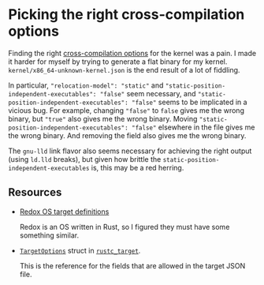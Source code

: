 # Picking the right cross-compilation options

Finding the right [cross-compilation options](https://doc.rust-lang.org/rustc/targets/custom.html) for the kernel was a pain.
I made it harder for myself by trying to generate a flat binary for my kernel.
`kernel/x86_64-unknown-kernel.json` is the end result of a lot of fiddling.

In particular, `"relocation-model": "static"` and `"static-position-independent-executables": "false"` seem necessary,
and `"static-position-independent-executables": "false"` seems to be implicated in a vicious bug.
For example, changing `"false"` to `false` gives me the wrong binary, but `"true"` also gives me the wrong binary.
Moving `"static-position-independent-executables": "false"` elsewhere in the file gives me the wrong binary.
And removing the field also gives me the wrong binary.

The `gnu-lld` link flavor also seems necessary for achieving the right output (using `ld.lld` breaks), but given
how brittle the `static-position-independent-executables` is, this may be a red herring.

## Resources

* [Redox OS target definitions](https://gitlab.redox-os.org/redox-os/kernel/-/blob/master/targets?ref_type=heads)

  Redox is an OS written in Rust, so I figured they must have some something similar.

* [`TargetOptions`](https://doc.rust-lang.org/stable/nightly-rustc/rustc_target/spec/struct.TargetOptions.html>)
  struct in [`rustc_target`](https://doc.rust-lang.org/stable/nightly-rustc/rustc_target/).

  This is the reference for the fields that are allowed in the target JSON file.
